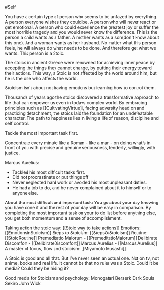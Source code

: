 #Self 

You have a certain type of person who seems to be unfazed by everything. A person everyone wishes they could be. A person who will never react or get emotional. A person who could experience the greatest joy or suffer the most horrible tragedy and you would never know the difference. This is the person a child wants as a father. A mother wants as a son(don't know about this one). And a woman wants as her husband. No matter what this person feels, he will always do what needs to be done. And therefore get what we wants. This person is a Stoic.

The stoics in ancient Greece were renowned for achieving inner peace by accepting the things they cannot change, by putting their energy toward their actions. This way, a Stoic is not affected by the world around him, but he is the one who affects the world.

Stoicism isn't about not having emotions but learning how to control them.

Thousands of years ago the stoics discovered a transformative approach to life that can empower us even in todays complex world. By embracing principles such as [[CultivatingVirtue]], facing adversity head on and practicing detachment, the stoics laid the foundation for an undefeatable character.
The path to happiness lies in living a life of reason, discipline and self control.

Tackle the most important task first.

Concentrate every minute like a Roman - like a man - on doing what’s in front of you with precise and genuine seriousness, tenderly, willingly, with justice.

Marcus Aurelius:

- Tackled his most difficult tasks first.
- Did not procrastinate or put things off
- Never neglected hard work or avoided his most unpleasant duties.
- He had a job to do, and he never complained about it to himself or to anyone else.

About the most difficult and important task: You go about your day knowing you have done it and the rest of your day will be easy in comparison. By completing the most important task on your to do list before anything else, you get both momentum and a sense of accomplishment.

Taking action the stoic way: [[Stoic way to take actions]]
Emotions: [[EmotionsInStoicism]]
Steps to Stoicism: [[StepsOfStoicism]]
Routine: [[StoicRoutine]]
Premeditatio Malorum - [[PremeditatioMalorum]]
Delibirate Discomfort - [[DelibirateDiscomfort]]
Marcus Aurelius - [[Marcus Aurelius]]
A master of focus, flow and stoicism: [[Miyamoto Musashi]]

A Stoic is good and all that. But I’ve never seen an actual one. Not on tv, not anime, books and real life. It cannot be that no ruler was a Stoic. Could it be media? Could they be hiding it?

Good media for Stoicism and psychology:
	Monogatari
	Berserk
	Dark Souls
	Sekiro
	John Wick